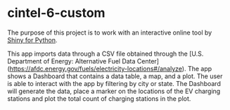 # cintel-6-custom
The purpose of this project is to work with an interactive online tool by [Shiny for Python](https://shiny.posit.co/py/). 

This app imports data through a CSV file obtained through the [U.S. Department of Energy: Alternative Fuel Data Center] (https://afdc.energy.gov/fuels/electricity-locations#/analyze). The app shows a Dashboard that contains a data table, a map, and a plot.  The user is able to interact with the app by filtering by city or state.  The Dashboard will generate the data, place a marker on the locations of the EV charging stations and plot the total count of charging stations in the plot.  


